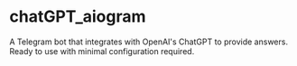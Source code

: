 # chatGPT_aiogram

A Telegram bot that integrates with OpenAI's ChatGPT to provide answers. Ready to use with minimal configuration required.
